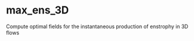 max_ens_3D
==========

Compute optimal fields for the instantaneous production of enstrophy in 3D flows
